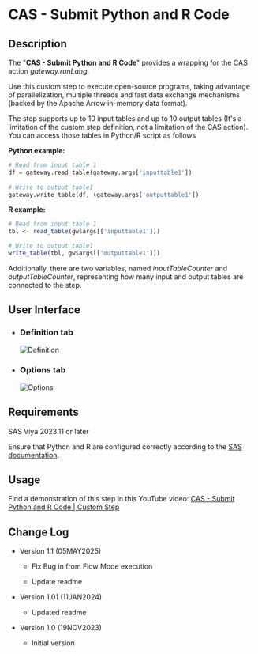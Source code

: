 # CAS - Submit Python and R Code

## Description

The "**CAS - Submit Python and R Code**" provides a wrapping for the CAS action *gateway.runLang*.

Use this custom step to execute open-source programs, taking advantage of parallelization, multiple threads and fast data exchange mechanisms (backed by the Apache Arrow in-memory data format).

The step supports up to 10 input tables and up to 10 output tables (It's a limitation of the custom step definition, not a limitation of the CAS action). You can access those tables in Python/R script as follows

**Python example:** 
```python
# Read from input table 1
df = gateway.read_table(gateway.args['inputtable1'])
 
# Write to output table1
gateway.write_table(df, (gateway.args['outputtable1'])
```

**R example:**
```r
# Read from input table 1
tbl <- read_table(gw$args[['inputtable1']])

# Write to output table1
write_table(tbl, gw$args[['outputtable1']])
```


Additionally, there are two variables, named *inputTableCounter* and *outputTableCounter*, representing how many input and output tables are connected to the step. 

## User Interface

* ### Definition tab ###

   ![Definition](img/CAS-Submit-Python-and-R-Code-Definition.png)

* ### Options tab ###

   ![Options](img/CAS-Submit-Python-and-R-Code-Options.png)

## Requirements

SAS Viya 2023.11 or later

Ensure that Python and R are configured correctly according to the [SAS documentation](https://go.documentation.sas.com/doc/en/pgmsascdc/default/caspg/p1l6rncqa8tu8jn1pd05x8r1nwop.htm#n0c4rig8h837zhn1dm5yj6dpc7k0).

## Usage

Find a demonstration of this step in this YouTube video: [CAS - Submit Python and R Code | Custom Step](https://youtu.be/DFhVVVonkB4)

## Change Log

* Version 1.1 (05MAY2025)
    * Fix Bug in from Flow Mode execution
    
    * Update readme
    
* Version 1.01 (11JAN2024)
    * Updated readme

* Version 1.0 (19NOV2023)
    * Initial version
